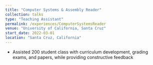 ```yaml
---
title: "Computer Systems & Assembly Reader"
collection: talks
type: "Teaching Assistant"
permalink: /experiences/ComputerSystemsReader
venue: "University of California, Santa Cruz"
start_date: 2022-03-01
location: "Santa Cruz, California"
---
```


-  Assisted 200 student class with curriculum development, grading exams, and papers, while providing constructive feedback